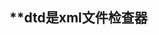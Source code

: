 ## **dtd是xml文件检查器
<!DOCTYPE configuration
  PUBLIC "-//mybatis.org//DTD Config 3.0//EN"
  "http://mybatis.org/dtd/mybatis-3-config.dtd">